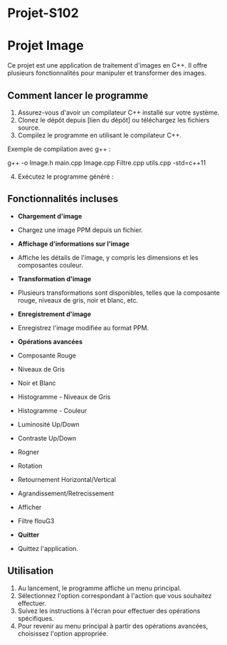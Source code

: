 # Projet-S102
# Projet Image

Ce projet est une application de traitement d'images en C++. Il offre plusieurs fonctionnalités pour manipuler et transformer des images.

## Comment lancer le programme

1. Assurez-vous d'avoir un compilateur C++ installé sur votre système.
2. Clonez le dépôt depuis [lien du dépôt] ou téléchargez les fichiers source.
3. Compilez le programme en utilisant le compilateur C++.

Exemple de compilation avec g++ :

g++ -o Image.h main.cpp Image.cpp Filtre.cpp utils.cpp -std=c++11


4. Exécutez le programme généré :


## Fonctionnalités incluses

- **Chargement d'image**
- Chargez une image PPM depuis un fichier.

- **Affichage d'informations sur l'image**
- Affiche les détails de l'image, y compris les dimensions et les composantes couleur.

- **Transformation d'image**
- Plusieurs transformations sont disponibles, telles que la composante rouge, niveaux de gris, noir et blanc, etc.

- **Enregistrement d'image**
- Enregistrez l'image modifiée au format PPM.

- **Opérations avancées**
- Composante Rouge
- Niveaux de Gris
- Noir et Blanc
- Histogramme - Niveaux de Gris
- Histogramme - Couleur
- Luminosité Up/Down
- Contraste Up/Down
- Rogner
- Rotation
- Retournement Horizontal/Vertical
- Agrandissement/Retrecissement
- Afficher
- Filtre flouG3

- **Quitter**
- Quittez l'application.

## Utilisation

1. Au lancement, le programme affiche un menu principal.
2. Sélectionnez l'option correspondant à l'action que vous souhaitez effectuer.
3. Suivez les instructions à l'écran pour effectuer des opérations spécifiques.
4. Pour revenir au menu principal à partir des opérations avancées, choisissez l'option appropriée.

